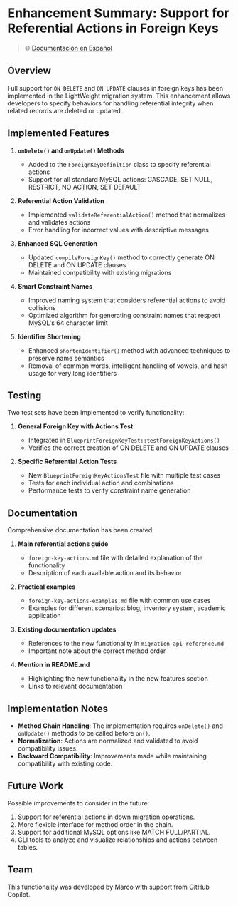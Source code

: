 # Enhancement Summary: Support for Referential Actions in Foreign Keys

> 🌐 [Documentación en Español](../es/foreign-key-actions-summary.md)

## Overview

Full support for `ON DELETE` and `ON UPDATE` clauses in foreign keys has been implemented in the LightWeight migration system. This enhancement allows developers to specify behaviors for handling referential integrity when related records are deleted or updated.

## Implemented Features

1. **`onDelete()` and `onUpdate()` Methods**
   - Added to the `ForeignKeyDefinition` class to specify referential actions
   - Support for all standard MySQL actions: CASCADE, SET NULL, RESTRICT, NO ACTION, SET DEFAULT

2. **Referential Action Validation**
   - Implemented `validateReferentialAction()` method that normalizes and validates actions
   - Error handling for incorrect values with descriptive messages

3. **Enhanced SQL Generation**
   - Updated `compileForeignKey()` method to correctly generate ON DELETE and ON UPDATE clauses
   - Maintained compatibility with existing migrations

4. **Smart Constraint Names**
   - Improved naming system that considers referential actions to avoid collisions
   - Optimized algorithm for generating constraint names that respect MySQL's 64 character limit

5. **Identifier Shortening**
   - Enhanced `shortenIdentifier()` method with advanced techniques to preserve name semantics
   - Removal of common words, intelligent handling of vowels, and hash usage for very long identifiers

## Testing

Two test sets have been implemented to verify functionality:

1. **General Foreign Key with Actions Test**
   - Integrated in `BlueprintForeignKeyTest::testForeignKeyActions()`
   - Verifies the correct creation of ON DELETE and ON UPDATE clauses

2. **Specific Referential Action Tests**
   - New `BlueprintForeignKeyActionsTest` file with multiple test cases
   - Tests for each individual action and combinations
   - Performance tests to verify constraint name generation

## Documentation

Comprehensive documentation has been created:

1. **Main referential actions guide**
   - `foreign-key-actions.md` file with detailed explanation of the functionality
   - Description of each available action and its behavior

2. **Practical examples**
   - `foreign-key-actions-examples.md` file with common use cases
   - Examples for different scenarios: blog, inventory system, academic application

3. **Existing documentation updates**
   - References to the new functionality in `migration-api-reference.md`
   - Important note about the correct method order

4. **Mention in README.md**
   - Highlighting the new functionality in the new features section
   - Links to relevant documentation

## Implementation Notes

- **Method Chain Handling**: The implementation requires `onDelete()` and `onUpdate()` methods to be called before `on()`.
- **Normalization**: Actions are normalized and validated to avoid compatibility issues.
- **Backward Compatibility**: Improvements made while maintaining compatibility with existing code.

## Future Work

Possible improvements to consider in the future:

1. Support for referential actions in down migration operations.
2. More flexible interface for method order in the chain.
3. Support for additional MySQL options like MATCH FULL/PARTIAL.
4. CLI tools to analyze and visualize relationships and actions between tables.

## Team

This functionality was developed by Marco with support from GitHub Copilot.
